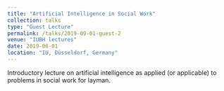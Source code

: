 ```yaml
---
title: "Artificial Intelligence in Social Work"
collection: talks
type: "Guest Lecture"
permalink: /talks/2019-09-01-guest-2
venue: "IUBH lectures"
date: 2019-06-01
location: "IU, Düsseldorf, Germany"
---
```


Introductory lecture on artificial intelligence as applied (or applicable) to problems in social work for layman.